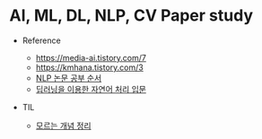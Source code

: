 # AI, ML, DL, NLP, CV Paper study

-   Reference

    -   https://media-ai.tistory.com/7
    -   https://kmhana.tistory.com/3
    -   [NLP 논문 공부 순서](https://asidefine.tistory.com/180)
    -   [딥러닝을 이용한 자연어 처리 입문](https://wikidocs.net/book/2155)

-   TIL
    -   [모르는 개념 정리](https://github.com/jaewoogwak/paper-study/tree/master/TIL)
